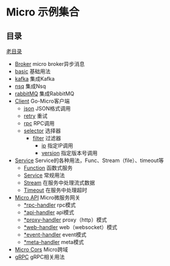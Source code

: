 # Micro 示例集合

## 目录

[老目录](./README.OLD.md)

- [Broker](./broker) micro broker异步消息
 - [basic](./broker/basic)  基础用法
 - [kafka](./broker/kafka)  集成Kafka
 - [nsq](./broker/nsq)  集成Nsq
 - [rabbitMQ](./broker/rabbitmq) 集成RabbitMQ 
- [Client](./client) Go-Micro客户端
  - [json](./client/json) JSON格式调用
  - [retry](./client/retry) 重试
  - [rpc](./client/rpc) RPC调用
  - [selector](./client/selector) 选择器
    - [filter](./client/selector/filter) 过滤器
      - [ip](./client/selector/filter/ip) 指定IP调用
      - [version](./client/selector/filter/version) 指定版本号调用
- [Service](./service) Service的各种用法，Func、Stream（file）、timeout等
  - [Function](./service/function) 函数式服务
  - [Service](./service/service) 常规用法
  - [Stream](./service/stream) 在服务中处理流式数据
  - [Timeout](./service/timeout) 在服务中处理超时
- [Micro API](./micro-api) Micro微服务网关
  - [*rpc-handler](./micro-api/rpc) rpc模式
  - [*api-handler](./micro-api/api) api模式
  - [*proxy-handler](./micro-api/proxy) proxy（http）模式
  - [*web-handler](./micro-api/web) web（websocket）模式
  - [*event-handler](./micro-api/event) event模式
  - [*meta-handler](./micro-api/meta) meta模式
- [Micro Cors](./micro-cors) Micro跨域
- [gRPC](./grpc) gRPC相关用法
